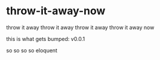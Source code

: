 # throw-it-away-now
throw it away throw it away throw it away throw it away now

this is what gets bumped: v0.0.1


so
so so
so eloquent
